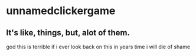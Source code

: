 # unnamedclickergame
## It's like, things, but, alot of them.

god this is terrible
if i ever look back on this in years time i will die of shame
